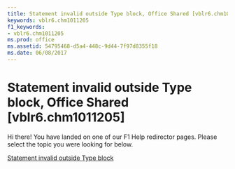 ```yaml
---
title: Statement invalid outside Type block, Office Shared [vblr6.chm1011205]
keywords: vblr6.chm1011205
f1_keywords:
- vblr6.chm1011205
ms.prod: office
ms.assetid: 54795468-d5a4-448c-9d44-7f97d8355f18
ms.date: 06/08/2017
---
```



# Statement invalid outside Type block, Office Shared [vblr6.chm1011205]

Hi there! You have landed on one of our F1 Help redirector pages. Please select the topic you were looking for below.

[Statement invalid outside Type block](http://msdn.microsoft.com/library/287d4cf7-257a-2cc4-2e5d-42e578c8b862%28Office.15%29.aspx)


